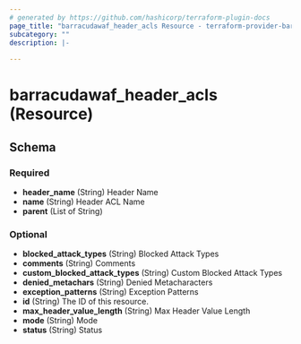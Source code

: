 ```yaml
---
# generated by https://github.com/hashicorp/terraform-plugin-docs
page_title: "barracudawaf_header_acls Resource - terraform-provider-barracudawaf"
subcategory: ""
description: |-
  
---
```


# barracudawaf_header_acls (Resource)





<!-- schema generated by tfplugindocs -->
## Schema

### Required

- **header_name** (String) Header Name
- **name** (String) Header ACL Name
- **parent** (List of String)

### Optional

- **blocked_attack_types** (String) Blocked Attack Types
- **comments** (String) Comments
- **custom_blocked_attack_types** (String) Custom Blocked Attack Types
- **denied_metachars** (String) Denied Metacharacters
- **exception_patterns** (String) Exception Patterns
- **id** (String) The ID of this resource.
- **max_header_value_length** (String) Max Header Value Length
- **mode** (String) Mode
- **status** (String) Status


